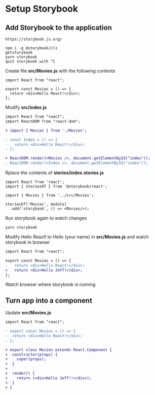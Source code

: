 # Setup Storybook
## Add Storybook to the application
``` 
https://storybook.js.org/
```

```
npm i -g @storybook/cli
getstorybook
yarn storybook
quit storybook with ^C
```

Create file **src/Movies.js** with the following contents

``` 
import React from "react";

export const Movies = () => {
  return <div>Hello React!</div>;
};
```

Modify **src/index.js** 
```diff
import React from "react";
import ReactDOM from "react-dom";

+ import { Movies } from './Movies';

- const Index = () => {
-   return <div>Hello React!</div>;
- };

+ ReactDOM.render(<Movies />, document.getElementById("index"));
- ReactDOM.render(<Index />, document.getElementById("index"));
```

Rplace the contents of **stories/index.stories.js** 
```
import React from 'react';
import { storiesOf } from '@storybook/react';

import { Movies } from '../src/Movies';

storiesOf('Movies', module)
  .add('storybook', () => <Movies/>);
```

Run storybook again to watch changes
``` 
yarn storybook
```

Modify Hello React! to Hello (your name) in **src/Movies.js** and watch storybook in browser
```diff
import React from "react";

export const Movies = () => {
-   return <div>Hello React!</div>;
+   return <div>Hello Jeff!</div>;
};
```

Watch browser where storybook is running

## Turn app into a component
Update **src/Movies.js**

```diff
import React from "react";

- export const Movies = () => {
-  return <div>Hello React!</div>;
- };

+ export class Movies extends React.Component {
+  constructor(props) {
+    super(props);
+  }
+
+  render() {
+    return (<div>Hello Jeff!!</div>);
+  }
+ }
```
